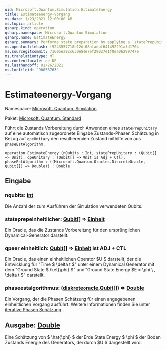 ```yaml
---
uid: Microsoft.Quantum.Simulation.EstimateEnergy
title: Estimateenergy-Vorgang
ms.date: 1/23/2021 12:00:00 AM
ms.topic: article
qsharp.kind: operation
qsharp.namespace: Microsoft.Quantum.Simulation
qsharp.name: EstimateEnergy
qsharp.summary: Performs state preparation by applying a `statePrepUnitary` on an automatically allocated input state phase estimation with respect to `qpeUnitary`on the resulting state using a `phaseEstAlgorithm`.
ms.openlocfilehash: f9243557718e12d168afadbf641492291afd1704
ms.sourcegitcommit: 71605ea9cc630e84e7ef29027e1f0ea06299747e
ms.translationtype: MT
ms.contentlocale: de-DE
ms.lasthandoff: 01/26/2021
ms.locfileid: "98856763"
---
```

# <a name="estimateenergy-operation"></a>Estimateenergy-Vorgang

Namespace: [Microsoft. Quantum. Simulation](xref:Microsoft.Quantum.Simulation)

Paket: [Microsoft. Quantum. Standard](https://nuget.org/packages/Microsoft.Quantum.Standard)


Führt die Zustands Vorbereitung durch Anwenden eines `statePrepUnitary` auf eine automatisch zugeordnete Eingabe Zustands-Phasen Schätzung in Bezug auf `qpeUnitary` den resultierenden Zustand mithilfe von aus `phaseEstAlgorithm` .

```qsharp
operation EstimateEnergy (nQubits : Int, statePrepUnitary : (Qubit[] => Unit), qpeUnitary : (Qubit[] => Unit is Adj + Ctl), phaseEstAlgorithm : ((Microsoft.Quantum.Oracles.DiscreteOracle, Qubit[]) => Double)) : Double
```


## <a name="input"></a>Eingabe

### <a name="nqubits--int"></a>nqubits: [int](xref:microsoft.quantum.lang-ref.int)

Die Anzahl der zum Ausführen der Simulation verwendeten Qubits.


### <a name="stateprepunitary--qubit--unit"></a>stateprepeinheitlicher: [Qubit](xref:microsoft.quantum.lang-ref.qubit)[] => [Einheit](xref:microsoft.quantum.lang-ref.unit) 

Ein Oracle, das die Zustands Vorbereitung für den ursprünglichen Dynamical-Generator darstellt.


### <a name="qpeunitary--qubit--unit--is-adj--ctl"></a>qpeer einheitlich: [Qubit](xref:microsoft.quantum.lang-ref.qubit)[] => [Einheit](xref:microsoft.quantum.lang-ref.unit)  ist ADJ + CTL

Ein Oracle, das einen einheitlichen Operator $U $ darstellt, der die Entwicklung für "Time $ \delta t $" unter einem Dynamical Generator mit dem "Ground State $ \ket{\phi} $" und "Ground State Energy $E = \phi \\ , \delta t $" darstellt.


### <a name="phaseestalgorithm--discreteoraclequbit--double"></a>phaseestalgorithmus: ([diskreteoracle](xref:Microsoft.Quantum.Oracles.DiscreteOracle),[Qubit](xref:microsoft.quantum.lang-ref.qubit)[]) => [Double](xref:microsoft.quantum.lang-ref.double) 

Ein Vorgang, der die Phasen Schätzung für einen angegebenen einheitlichen Vorgang ausführt.
Weitere Informationen finden Sie unter [iterative Phasen Schätzung](/quantum/libraries/characterization#iterative-phase-estimation) .



## <a name="output--double"></a>Ausgabe: [Double](xref:microsoft.quantum.lang-ref.double)

Eine Schätzung von $ \hat{\phi} $ der Erde State Energy $ \phi $ der Boden Zustands Energie des Generators, der durch $U $ dargestellt wird.